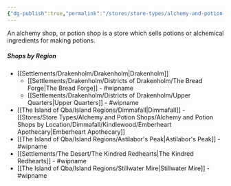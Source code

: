 ```yaml
---
{"dg-publish":true,"permalink":"/stores/store-types/alchemy-and-potion-shops/alchemy-and-potion-shops/"}
---
```



An alchemy shop, or potion shop is a store which sells potions or alchemical ingredients for making potions. 

##### Shops by Region
- [[Settlements/Drakenholm/Drakenholm\|Drakenholm]]
	- [[Settlements/Drakenholm/Districts of Drakenholm/The Bread Forge\|The Bread Forge]] - #wipname 
	- [[Settlements/Drakenholm/Districts of Drakenholm/Upper Quarters\|Upper Quarters]] - #wipname 
- [[The Island of Qba/Island Regions/Dimmafall\|Dimmafall]] - [[Stores/Store Types/Alchemy and Potion Shops/Alchemy and Potion Shops by Location/Dimmafall/Kindlewood/Emberheart Apothecary\|Emberheart Apothecary]]
- [[The Island of Qba/Island Regions/Astilabor's Peak\|Astilabor's Peak]] - #wipname 
- [[Settlements/The Desert/The Kindred Redhearts\|The Kindred Redhearts]] - #wipname 
- [[The Island of Qba/Island Regions/Stillwater Mire\|Stillwater Mire]] - #wipname 

